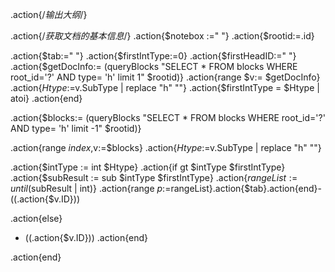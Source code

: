 .action{/*输出大纲*/}

.action{/*获取文档的基本信息*/}
.action{$notebox :=" "}
.action{$rootid:=.id}

.action{$tab:="  "}
.action{$firstIntType:=0}
.action{$firstHeadID:=" "}
.action{$getDocInfo:= (queryBlocks "SELECT * FROM blocks WHERE root_id='?' AND type= 'h'  limit 1" $rootid)}
.action{range $v:= $getDocInfo}
	.action{$Htype:=$v.SubType | replace "h" ""}
	.action{$firstIntType = $Htype | atoi}
.action{end}



.action{$blocks:= (queryBlocks "SELECT * FROM blocks WHERE root_id='?' AND type= 'h'  limit -1" $rootid)}

.action{range $index,$v:=$blocks}
.action{$Htype:=$v.SubType | replace "h" ""}

.action{$intType := int $Htype}
.action{if gt $intType $firstIntType}
.action{$subResult := sub $intType $firstIntType}
.action{$rangeList:=until ($subResult | int)}
.action{range $p:=$rangeList}.action{$tab}.action{end}- ((.action{$v.ID}))

.action{else}							
- ((.action{$v.ID}))
.action{end}


.action{end}

